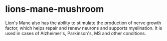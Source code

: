 # lions-mane-mushroom
Lion's Mane also has the ability to stimulate the production of nerve growth factor, which helps repair and renew neurons and supports myelination. It is used in cases of Alzheimer's, Parkinson's, MS and other conditions.
